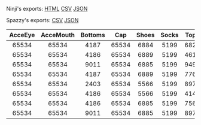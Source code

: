 Ninji's exports: [HTML](https://wuffs.org/acnh/bcsv_140/html/ItemPlayerInitialOutfitBoyAWParam.html) [CSV](https://wuffs.org/acnh/bcsv_140/csv/ItemPlayerInitialOutfitBoyAWParam.csv) [JSON](https://wuffs.org/acnh/bcsv_140/json/ItemPlayerInitialOutfitBoyAWParam.json)

Spazzy's exports: [CSV](https://github.com/McSpazzy/acnh-csv/blob/master/ItemPlayerInitialOutfitBoyAWParam.csv) [JSON](https://github.com/McSpazzy/acnh-json/blob/master/ItemPlayerInitialOutfitBoyAWParam.json)

| AcceEye | AcceMouth | Bottoms | Cap | Shoes | Socks | Tops | UniqueID | Label |
|:--:|:--:|:--:|:--:|:--:|:--:|:--:|:--:|:--:|
| 65534 | 65534 | 4187 | 65534 | 6884 | 5199 | 6820 | 0 | 'BoyAW_0' | 
| 65534 | 65534 | 4186 | 65534 | 6889 | 5199 | 4615 | 1 | 'BoyAW_1' | 
| 65534 | 65534 | 9011 | 65534 | 6885 | 5199 | 9498 | 2 | 'BoyAW_2' | 
| 65534 | 65534 | 4187 | 65534 | 6889 | 5199 | 7761 | 3 | 'BoyAW_3' | 
| 65534 | 65534 | 2403 | 65534 | 5566 | 5199 | 8974 | 4 | 'BoyAW_4' | 
| 65534 | 65534 | 4186 | 65534 | 5566 | 5199 | 4147 | 5 | 'BoyAW_5' | 
| 65534 | 65534 | 4186 | 65534 | 6885 | 5199 | 7568 | 6 | 'BoyAW_6' | 
| 65534 | 65534 | 9011 | 65534 | 6885 | 5199 | 8977 | 7 | 'BoyAW_7' | 
